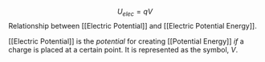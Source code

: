 $$U_{elec}=qV$$
Relationship between [[Electric Potential]] and [[Electric Potential Energy]].

[[Electric Potential]] is the *potential* for creating [[Potential Energy]] *if* a charge is placed at a certain point. It is represented as the symbol, $V$. 

